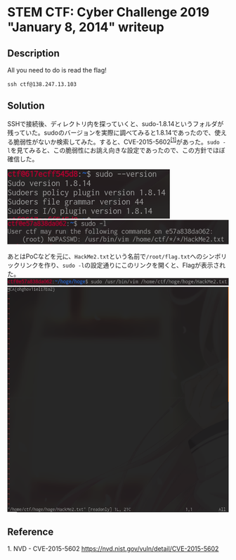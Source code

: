 # STEM CTF: Cyber Challenge 2019 "January 8, 2014" writeup


## Description
All you need to do is read the flag!

`ssh ctf@138.247.13.103`

## Solution
SSHで接続後、ディレクトリ内を探っていくと、sudo-1.8.14というフォルダが残っていた。sudoのバージョンを実際に調べてみると1.8.14であったので、使える脆弱性がないか検索してみた。すると、CVE-2015-5602<sup><a href="#2">[1]</a></sup>があった。`sudo -l`を見てみると、この脆弱性にお誂え向きな設定であったので、この方針でほぼ確信した。

![sudov](sudov.png)
<br>
![sudol](sudol.png)
<br>

あとはPoCなどを元に、`HackMe2.txt`という名前で`/root/flag.txt`へのシンボリックリンクを作り、`sudo -l`の設定通りにこのリンクを開くと、Flagが表示された。
![runcmd](runcmd.png)
![vimflag](vimflag.png)


## Reference
<span id="1">1.  NVD - CVE-2015-5602 [<u>https://nvd.nist.gov/vuln/detail/CVE-2015-5602</u>](https://nvd.nist.gov/vuln/detail/CVE-2015-5602)</span>
